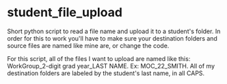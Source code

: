 # student_file_upload
Short python script to read a file name and upload it to a student's folder. In order for this to work you'll have to make sure your destination folders and source files are named
like mine are, or change the code. 

For this script, all of the files I want to upload are named like this: WorkGroup_2-digit grad year_LAST NAME. Ex: MOC_22_SMITH. 
All of my destination folders are labeled by the student's last name, in all CAPS.
